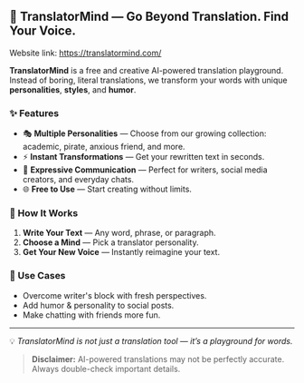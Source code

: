 ## 📖 TranslatorMind — Go Beyond Translation. Find Your Voice.

Website link: https://translatormind.com/

**TranslatorMind** is a free and creative AI-powered translation playground.  
Instead of boring, literal translations, we transform your words with unique **personalities**, **styles**, and **humor**.

### ✨ Features  
- 🎭 **Multiple Personalities** — Choose from our growing collection: academic, pirate, anxious friend, and more.  
- ⚡ **Instant Transformations** — Get your rewritten text in seconds.  
- 🎨 **Expressive Communication** — Perfect for writers, social media creators, and everyday chats.  
- 🌐 **Free to Use** — Start creating without limits.

### 🚀 How It Works  
1. **Write Your Text** — Any word, phrase, or paragraph.  
2. **Choose a Mind** — Pick a translator personality.  
3. **Get Your New Voice** — Instantly reimagine your text.  

### 📌 Use Cases  
- Overcome writer's block with fresh perspectives.  
- Add humor & personality to social posts.  
- Make chatting with friends more fun.  

---

💡 *TranslatorMind is not just a translation tool — it’s a playground for words.*  

> **Disclaimer:** AI-powered translations may not be perfectly accurate. Always double-check important details.  
